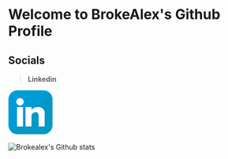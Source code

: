 # Welcome to BrokeAlex's Github Profile

## Socials

> **Linkedin**

[![**Follow me on Linkedin**](assets/images/icons/linkedin_90x90.png)](https://www.linkedin.com/in/alexduthielnkdn/)

![Brokealex's Github stats](https://github-readme-stats.vercel.app/api?username=brokealex&show_icons=true&theme=solarized-dark&count_private=true)
